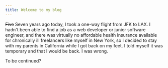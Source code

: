 ```yaml
---
title: Welcome to my blog
---
```


~~Five~~ Seven years ago today, I took a one-way flight from JFK to LAX. I hadn't been able to find a job as a web developer or junior software engineer, and there was virtually no affordable health insurance available for chronically ill freelancers like myself in New York, so I decided to stay with my parents in California while I got back on my feet. I told myself it was temporary and that I would be back. I was wrong.

To be continued?
